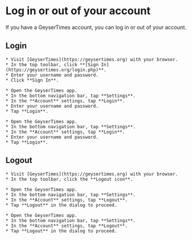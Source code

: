 # Log in or out of your account

If you have a GeyserTimes account, you can log in or out of your account.

## Login 

<Tabs groupId="os">
  <TabItem value="web" label="Website">

    * Visit [GeyserTimes](https://geysertimes.org) with your browser.
    * In the top toolbar, click **[Sign In](https://geysertimes.org/login.php)**.
    * Enter your username and password.
    * Click **Sign In**.

  </TabItem>
  <TabItem value="android" label="Android">

    * Open the GeyserTimes app.
    * In the bottom navigation bar, tap **Settings**. 
    * In the **Account** settings, tap **Login**.
    * Enter your username and password.
    * Tap **Login**.

  </TabItem>
  <TabItem value="iOS" label="iOS">

    * Open the GeyserTimes app.
    * In the bottom navigation bar, tap **Settings**. 
    * In the **Account** settings, tap **Login**.
    * Enter your username and password.
    * Tap **Login**.

  </TabItem>
</Tabs>

## Logout

<Tabs groupId="os">
  <TabItem value="web" label="Website">

    * Visit [GeyserTimes](https://geysertimes.org) with your browser.
    * In the top toolbar, click the **Logout icon**.

  </TabItem>
  <TabItem value="android" label="Android">

    * Open the GeyserTimes app.
    * In the bottom navigation bar, tap **Settings**. 
    * In the **Account** settings, tap **Logout**.
    * Tap **Logout** in the dialog to proceed.

  </TabItem>
  <TabItem value="iOS" label="iOS">

    * Open the GeyserTimes app.
    * In the bottom navigation bar, tap **Settings**. 
    * In the **Account** settings, tap **Logout**.
    * Tap **Logout** in the dialog to proceed.

  </TabItem>
</Tabs>